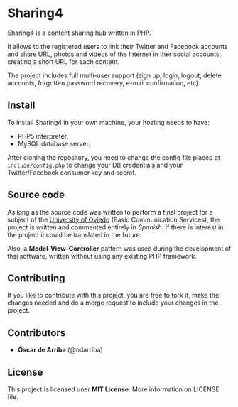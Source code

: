 Sharing4
========

Sharing4 is a content sharing hub written in PHP.

It allows to the registered users to link their Twitter and Facebook accounts and share URL, photos and videos of the Internet in ther social accounts, creating a short URL for each content.

The project includes full multi-user support (sign up, login, logout, delete accounts, forgotten password recovery, e-mail confirmation, etc).

Install
-------

To install Sharing4 in your own machine, your hosting needs to have:
* PHP5 interpreter.
* MySQL database server.

After cloning the repository, you need to change the config file placed at `include/config.php` to change your DB credentials and your Twitter/Facebook consumer key and secret.

Source code
-----------
As long as the source code was written to perform a final project for a subject of the [University of Oviedo](http://www.uniovi.es) (Basic Communication Services), the project is written and commented entirely in *Spanish*. If there is interest in the project it could be translated in the future.

Also, a **Model-View-Controller** pattern was used during the development of thsi software, written without using any existing PHP framework.

Contributing
------------
If you like to contribute with this project, you are free to fork it, make the changes needed and do a merge request to include your changes in the project.

Contributors
------------

- **Óscar de Arriba** (@odarriba)

License
-------

This project is licensed uner **MIT License**. More information on LICENSE file.
